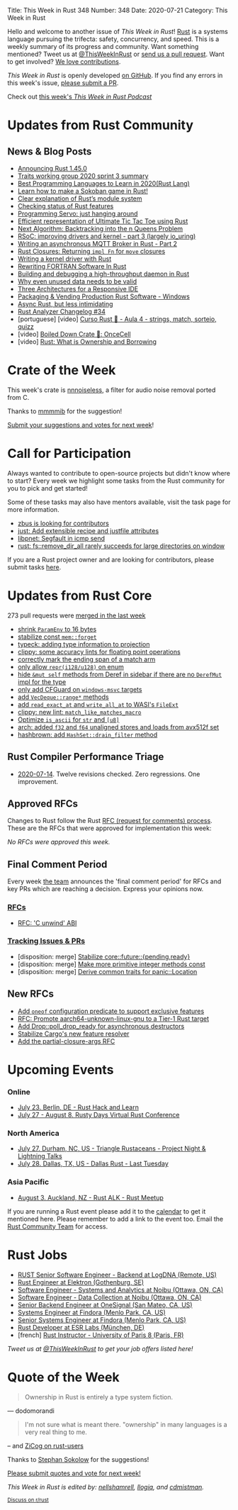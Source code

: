 Title: This Week in Rust 348
Number: 348
Date: 2020-07-21
Category: This Week in Rust

Hello and welcome to another issue of *This Week in Rust*!
[Rust](http://rust-lang.org) is a systems language pursuing the trifecta: safety, concurrency, and speed.
This is a weekly summary of its progress and community.
Want something mentioned? Tweet us at [@ThisWeekInRust](https://twitter.com/ThisWeekInRust) or [send us a pull request](https://github.com/cmr/this-week-in-rust).
Want to get involved? [We love contributions](https://github.com/rust-lang/rust/blob/master/CONTRIBUTING.md).

*This Week in Rust* is openly developed [on GitHub](https://github.com/cmr/this-week-in-rust).
If you find any errors in this week's issue, [please submit a PR](https://github.com/cmr/this-week-in-rust/pulls).

Check out [this week's *This Week in Rust Podcast*](https://rustacean-station.org/episode/022-twir-347/)

# Updates from Rust Community

## News & Blog Posts
* [Announcing Rust 1.45.0](https://blog.rust-lang.org/2020/07/16/Rust-1.45.0.html)
* [Traits working group 2020 sprint 3 summary](https://blog.rust-lang.org/inside-rust/2020/07/17/traits-sprint-3.html)
* [Best Programming Languages to Learn in 2020(Rust Lang)](https://frogtok.com/useful-and-best-programming-languages-to-learn-in-2020/)
* [Learn how to make a Sokoban game in Rust!](https://sokoban.iolivia.me/c01-00-intro.html)
* [Clear explanation of Rust’s module system](http://www.sheshbabu.com/posts/rust-module-system/)
* [Checking status of Rust features](https://notes.iveselov.info/programming/checking-status-of-rust-features)
* [Programming Servo: just hanging around](https://medium.com/programming-servo/programming-servo-just-hanging-around-d8f660c33df2?source=friends_link&sk=6efbf13743aec335bd11834c2df71783)
* [Efficient representation of Ultimate Tic Tac Toe using Rust](https://www.minimax.dev/docs/ultimate/efficient-representation/)
* [Next Algorithm: Backtracking into the n Queens Problem](https://rust.graystorm.com/2020/07/16/next-algorithm-backtracking-into-the-n-queens-problem/)
* [RSoC: improving drivers and kernel - part 3 (largely io_uring)](https://redox-os.org/news/io_uring-3/)
* [Writing an asynchronous MQTT Broker in Rust - Part 2](https://hassamuddin.com/blog/rust-mqtt/ping-pong/)
* [Rust Closures: Returning `impl Fn` for `move` closures](https://notes.iveselov.info/programming/rust-closures-combining-move-and-fn)
* [Writing a kernel driver with Rust](https://not-matthias.github.io/kernel-driver-with-rust/)
* [Rewriting FORTRAN Software In Rust](https://mckeogh.tech/post/shallow-water/)
* [Building and debugging a high-throughput daemon in Rust](https://brokenco.de/2020/07/15/high-throughput-in-rust.html)
* [Why even unused data needs to be valid](https://www.ralfj.de/blog/2020/07/15/unused-data.html)
* [Three Architectures for a Responsive IDE](https://rust-analyzer.github.io/blog/2020/07/20/three-architectures-for-responsive-ide.html)
* [Packaging & Vending Production Rust Software - Windows](https://ebbflow.io/blog/vending-win)
* [Async Rust, but less intimidating](https://dev.to/dotxlem/async-rust-but-less-intimidating-2c13)
* [Rust Analyzer Changelog #34](https://rust-analyzer.github.io/thisweek/2020/07/20/changelog-34.html)
* [portuguese] [video] [Curso Rust 🦀 - Aula 4 - strings, match, sorteio, quizz](https://www.twitch.tv/videos/681897847)
* [video] [Boiled Down Crate 🦀: OnceCell](https://www.youtube.com/watch?v=YBG8QTO8fNI&feature=youtu.be)
* [video] [Rust: What is Ownership and Borrowing](https://www.youtube.com/watch?v=79phqVpE7cU)

# Crate of the Week

This week's crate is [nnnoiseless](https://jneem.github.io/nnnoiseless), a filter for audio noise removal ported from C.

Thanks to [mmmmib](https://users.rust-lang.org/t/crate-of-the-week/2704/790) for the suggestion!

[Submit your suggestions and votes for next week][submit_crate]!

[submit_crate]: https://users.rust-lang.org/t/crate-of-the-week/2704

# Call for Participation

Always wanted to contribute to open-source projects but didn't know where to start?
Every week we highlight some tasks from the Rust community for you to pick and get started!

Some of these tasks may also have mentors available, visit the task page for more information.

* [zbus is looking for contributors](https://gitlab.freedesktop.org/zeenix/zbus/-/issues)
* [just: Add extensible recipe and justfile attributes](https://github.com/casey/just/issues/604)
* [libpnet: Segfault in icmp send](https://github.com/libpnet/libpnet/issues/449)
* [rust: fs::remove_dir_all rarely succeeds for large directories on window](https://github.com/rust-lang/rust/issues/29497)


If you are a Rust project owner and are looking for contributors, please submit tasks [here][guidelines].

[guidelines]: https://users.rust-lang.org/t/twir-call-for-participation/4821

# Updates from Rust Core

273 pull requests were [merged in the last week][merged]

[merged]: https://github.com/search?q=is%3Apr+org%3Arust-lang+is%3Amerged+merged%3A2020-07-06..2020-07-13

* [shrink `ParamEnv` to 16 bytes](https://github.com/rust-lang/rust/pull/73978)
* [stabilize const `mem::forget`](https://github.com/rust-lang/rust/pull/73887)
* [typeck: adding type information to projection](https://github.com/rust-lang/rust/pull/73870)
* [clippy: some accuracy lints for floating point operations](https://github.com/rust-lang/rust-clippy/pull/5443)
* [correctly mark the ending span of a match arm](https://github.com/rust-lang/rust/pull/74125)
* [only allow `repr(i128/u128)` on enum](https://github.com/rust-lang/rust/pull/74109)
* [hide `&mut self` methods from Deref in sidebar if there are no `DerefMut` impl for the type](https://github.com/rust-lang/rust/pull/74107)
* [only add CFGuard on `windows-msvc` targets](https://github.com/rust-lang/rust/pull/74103)
* [add `VecDeque::range*` methods](https://github.com/rust-lang/rust/pull/74099)
* [add `read_exact_at` and `write_all_at` to WASI's `FileExt`](https://github.com/rust-lang/rust/pull/74076)
* [clippy: new lint: `match_like_matches_macro`](https://github.com/rust-lang/rust-clippy/pull/5769)
* [Optimize `is_ascii` for `str` and `[u8]`](https://github.com/rust-lang/rust/pull/74066)
* [arch: added `f32` and `f64` unaligned stores and loads from avx512f set](https://github.com/rust-lang/stdarch/pull/873)
* [hashbrown: add `HashSet::drain_filter` method](https://github.com/rust-lang/hashbrown/pull/179)

## Rust Compiler Performance Triage

* [2020-07-14](https://github.com/rust-lang/rustc-perf/blob/master/triage/2020-07-14.md). Twelve revisions checked. Zero regressions. One improvement.

## Approved RFCs

Changes to Rust follow the Rust [RFC (request for comments) process](https://github.com/rust-lang/rfcs#rust-rfcs). These
are the RFCs that were approved for implementation this week:

*No RFCs were approved this week.*

## Final Comment Period

Every week [the team](https://www.rust-lang.org/team.html) announces the
'final comment period' for RFCs and key PRs which are reaching a
decision. Express your opinions now.

### [RFCs](https://github.com/rust-lang/rfcs/labels/final-comment-period)

* [RFC: 'C unwind' ABI](https://github.com/rust-lang/rfcs/pull/2945)

### [Tracking Issues & PRs](https://github.com/rust-lang/rust/labels/final-comment-period)

* [disposition: merge] [Stabilize core::future::{pending,ready}](https://github.com/rust-lang/rust/pull/74328)
* [disposition: merge] [Make more primitive integer methods const](https://github.com/rust-lang/rust/pull/73858)
* [disposition: merge] [Derive common traits for panic::Location](https://github.com/rust-lang/rust/pull/73583)

## New RFCs

* [Add `oneof` configuration predicate to support exclusive features](https://github.com/rust-lang/rfcs/pull/2962)
* [RFC: Promote aarch64-unknown-linux-gnu to a Tier-1 Rust target](https://github.com/rust-lang/rfcs/pull/2959)
* [Add Drop::poll_drop_ready for asynchronous destructors](https://github.com/rust-lang/rfcs/pull/2958)
* [Stabilize Cargo's new feature resolver](https://github.com/rust-lang/rfcs/pull/2957)
* [Add the partial-closure-args RFC](https://github.com/rust-lang/rfcs/pull/2956)

# Upcoming Events

### Online
* [July 23. Berlin, DE - Rust Hack and Learn](https://www.meetup.com/opentechschool-berlin/events/txcprrybckbfc/) 
* [July 27 - August 8. Rusty Days Virtual Rust Conference](https://rusty-days.org/)

### North America
* [July 27. Durham, NC, US - Triangle Rustaceans - Project Night & Lightning Talks](https://www.meetup.com/triangle-rustaceans/events/mfglwpybckbkc/)
* [July 28. Dallas, TX, US - Dallas Rust - Last Tuesday](https://www.meetup.com/Dallas-Rust/events/nppvrrybckblc/)

### Asia Pacific
* [August 3. Auckland, NZ - Rust ALK - Rust Meetup](https://www.meetup.com/rust-akl/events/266876693/)

If you are running a Rust event please add it to the [calendar] to get
it mentioned here. Please remember to add a link to the event too.
Email the [Rust Community Team][community] for access.

[calendar]: https://www.google.com/calendar/embed?src=apd9vmbc22egenmtu5l6c5jbfc%40group.calendar.google.com
[community]: mailto:community-team@rust-lang.org

# Rust Jobs

* [RUST Senior Software Engineer - Backend at LogDNA (Remote, US)](https://www.linkedin.com/jobs/cap/view/1922843992/?pathWildcard=1922843992&trk=mcm)
* [Rust Engineer at Elektron (Gothenburg, SE)](https://www.elektron.se/rust-engineer/)
* [Software Engineer - Systems and Analytics at Noibu (Ottawa, ON, CA)](https://www.indeedjobs.com/jobs/4261e5785229cb748d43?from=snippet)
* [Software Engineer - Data Collection at Noibu (Ottawa, ON, CA)](https://www.indeedjobs.com/jobs/99f93d6ff0f763d6c0c8?from=snippet)
* [Senior Backend Engineer at OneSignal (San Mateo, CA, US)](https://onesignal.com/careers/9a60a245-06d9-4e2a-82fb-da5e1e9d22d8)
* [Systems Engineer at Findora (Menlo Park, CA, US)](https://jobs.lever.co/findora/88501a0d-a86d-4cd2-b0b7-8625a107b02b)
* [Senior Systems Engineer at Findora (Menlo Park, CA, US)](https://jobs.lever.co/findora/e89e2e02-622c-41da-a14d-c12d854a25b5)
* [Rust Developer at ESR Labs (München, DE)](https://www.esrlabs.com/careers/position/?jobPostingId=7156225)
* [french] [Rust Instructor - University of Paris 8 (Paris, FR)](https://twitter.com/p4bl0/status/1283723397478973440)

*Tweet us at [@ThisWeekInRust](https://twitter.com/ThisWeekInRust) to get your job offers listed here!*

# Quote of the Week

> Ownership in Rust is entirely a type system fiction.

— dodomorandi

> I'm not sure what is meant there. "ownership" in many languages is a very real thing to me.

– and [ZiCog on rust-users](https://users.rust-lang.org/t/twir-quote-of-the-week/328/900)

Thanks to [Stephan Sokolow](https://users.rust-lang.org/t/twir-quote-of-the-week/328/903) for the suggestions!

[Please submit quotes and vote for next week!](https://users.rust-lang.org/t/twir-quote-of-the-week/328)

*This Week in Rust is edited by: [nellshamrell](https://github.com/nellshamrell), [llogiq](https://github.com/llogiq), and [cdmistman](https://github.com/cdmistman).*

<small>[Discuss on r/rust](https://www.reddit.com/r/rust/comments/hnkws3/this_week_in_rust_346/)</small>
